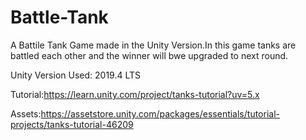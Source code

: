 # Battle-Tank

A Battile Tank Game made in the Unity Version.In this game tanks are battled each other and the winner will bwe upgraded to next round.

Unity Version Used: 2019.4 LTS

Tutorial:https://learn.unity.com/project/tanks-tutorial?uv=5.x

Assets:https://assetstore.unity.com/packages/essentials/tutorial-projects/tanks-tutorial-46209


